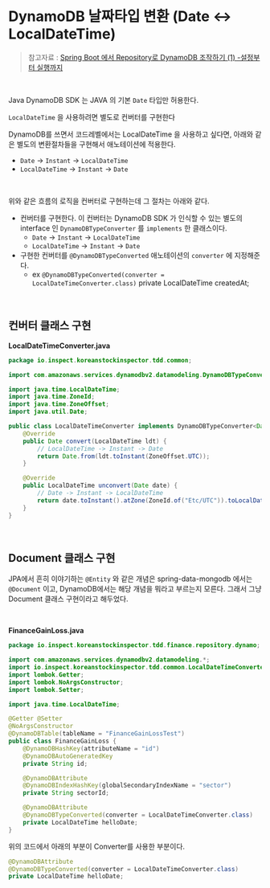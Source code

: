 # DynamoDB 날짜타입 변환 (Date <-> LocalDateTime)

> 참고자료 : [Spring Boot 에서 Repository로 DynamoDB 조작하기 (1) -설정부터 실행까지](https://techblog.woowahan.com/2633/)<br>

<br>

Java DynamoDB SDK 는 JAVA 의 기본 `Date` 타입만 허용한다.<br>

`LocalDateTime` 을 사용하려면 별도로 컨버터를 구현한다<br>

DynamoDB를 쓰면서 코드레벨에서는 LocalDateTime 을 사용하고 싶다면, 아래와 같은 별도의 변환절차들을 구현해서 애노테이션에 적용한다.

- `Date` -> `Instant` -> `LocalDateTime`
- `LocalDateTime` -> `Instant` -> `Date`

<br>

위와 같은 흐름의 로직을 컨버터로 구현하는데 그 절차는 아래와 같다.

- 컨버터를 구현한다. 이 컨버터는 DynamoDB SDK 가 인식할 수 있는 별도의 interface 인 `DynamoDBTypeConverter` 를 `implements` 한 클래스이다.
  - `Date` -> `Instant` -> `LocalDateTime`
  - `LocalDateTime` -> `Instant` -> `Date`
- 구현한 컨버터를  `@DynamoDBTypeConverted` 애노테이션의 `converter` 에 지정해준다.
  - ex `@DynamoDBTypeConverted(converter = LocalDateTimeConverter.class)` private LocalDateTime createdAt;

<br>

## 컨버터 클래스 구현

**LocalDateTimeConverter.java**

```java
package io.inspect.koreanstockinspector.tdd.common;

import com.amazonaws.services.dynamodbv2.datamodeling.DynamoDBTypeConverter;

import java.time.LocalDateTime;
import java.time.ZoneId;
import java.time.ZoneOffset;
import java.util.Date;

public class LocalDateTimeConverter implements DynamoDBTypeConverter<Date, LocalDateTime> {
    @Override
    public Date convert(LocalDateTime ldt) {
        // LocalDateTime -> Instant -> Date
        return Date.from(ldt.toInstant(ZoneOffset.UTC));
    }

    @Override
    public LocalDateTime unconvert(Date date) {
        // Date -> Instant -> LocalDateTime
        return date.toInstant().atZone(ZoneId.of("Etc/UTC")).toLocalDateTime();
    }
}
```

<br>

## Document 클래스 구현

JPA에서 흔히 이야기하는 `@Entity` 와 같은 개념은 spring-data-mongodb 에서는 `@Document` 이고, DynamoDB에서는 해당 개념을 뭐라고 부르는지 모른다. 그래서 그냥 Document 클래스 구현이라고 해두었다.<br>

<br>

**FinanceGainLoss.java**

```java
package io.inspect.koreanstockinspector.tdd.finance.repository.dynamo;

import com.amazonaws.services.dynamodbv2.datamodeling.*;
import io.inspect.koreanstockinspector.tdd.common.LocalDateTimeConverter;
import lombok.Getter;
import lombok.NoArgsConstructor;
import lombok.Setter;

import java.time.LocalDateTime;

@Getter @Setter
@NoArgsConstructor
@DynamoDBTable(tableName = "FinanceGainLossTest")
public class FinanceGainLoss {
    @DynamoDBHashKey(attributeName = "id")
    @DynamoDBAutoGeneratedKey
    private String id;

    @DynamoDBAttribute
    @DynamoDBIndexHashKey(globalSecondaryIndexName = "sector")
    private String sectorId;

    @DynamoDBAttribute
    @DynamoDBTypeConverted(converter = LocalDateTimeConverter.class)
    private LocalDateTime helloDate;
}
```

위의 코드에서 아래의 부분이 Converter를 사용한 부분이다.<br>

```java
@DynamoDBAttribute
@DynamoDBTypeConverted(converter = LocalDateTimeConverter.class)
private LocalDateTime helloDate;
```

